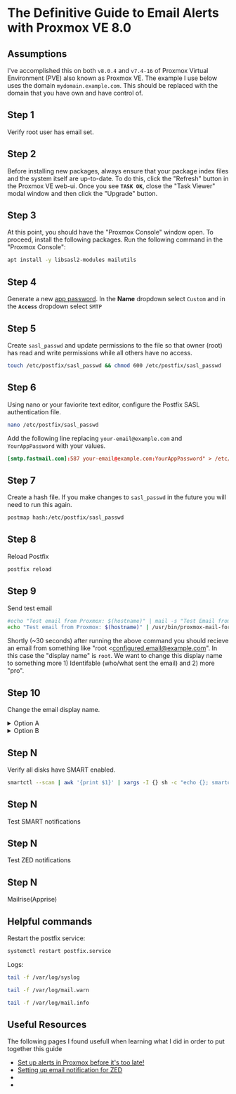 # The Definitive Guide to Email Alerts with Proxmox VE 8.0

## Assumptions
I've accomplished this on both `v8.0.4` and `v7.4-16` of Proxmox Virtual Environment (PVE) also known as Proxmox VE. 
The example I use below uses the domain `mydomain.example.com`. This should be replaced with the domain that you have 
own and have control of.

## Step 1
Verify root user has email set.

## Step 2
Before installing new packages, always ensure that your package index files and 
the system itself are up-to-date. To do this, click the "Refresh" button in the 
Proxmox VE web-ui. Once you see **`TASK OK`**, close the "Task Viewer" modal 
window and then click the "Upgrade" button.

## Step 3
At this point, you should have the "Proxmox Console" window open.
To proceed, install the following packages. Run the following command in the 
"Proxmox Console":
```bash
apt install -y libsasl2-modules mailutils
```
## Step 4
Generate a new [app password](https://www.fastmail.help/hc/en-us/articles/360058752854-App-passwords). 
In the **Name** dropdown select `Custom` and in the **`Access`** dropdown select `SMTP`

## Step 5
Create `sasl_passwd` and update permissions to the file so that owner (root) has read and write permissions while all others have no access.
```bash
touch /etc/postfix/sasl_passwd && chmod 600 /etc/postfix/sasl_passwd
```

## Step 6
Using nano or your faviorite text editor, configure the Postfix SASL authentication file.
```bash
nano /etc/postfix/sasl_passwd
```
Add the following line replacing `your-email@example.com` and `YourAppPassword` with your values. 
```conf
[smtp.fastmail.com]:587 your-email@example.com:YourAppPassword" > /etc/postfix/sasl_passwd
```

## Step 7
Create a hash file. If you make changes to `sasl_passwd` in the future you will need to run this again.
```bash
postmap hash:/etc/postfix/sasl_passwd
```

## Step 8
Reload Postfix
```bash
postfix reload
```

## Step 9
Send test email
```bash
#echo "Test email from Proxmox: $(hostname)" | mail -s "Test Email from Proxmox" root #Alternate method
echo "Test email from Proxmox: $(hostname)" | /usr/bin/proxmox-mail-forward
```
Shortly (~30 seconds) after running the above command you should recieve an email from something like
"root <configured.email@example.com". In this case the "display name" is `root`. We want to change this
display name to something more 1) Identifable (who/what sent the email) and 2) more "pro".

## Step 10
Change the email display name.
<details>
<summary>Option A</summary>
Change the finger information for the `root` user. 

### Option A Step 1
Run the command below being shore to
change `DATC.IT Guide` to a name sutiable to your needs.
  
```bash
chfn --full-name "DATC.IT Guide" root
```
</details>

<details>
<summary>Option B</summary>
Use Postfix PCRE to change the root user display name on emails sent from postfix.
  
### Option B Step 1
```bash
apt install -y postfix-pcre
```

### Option B Step 2
/etc/postfix/smtp_header_check
```conf
/^From: .*<(.*)>.*$/ REPLACE From: "DATC.IT Guide" <$1>
```

### Option B Step 3
Create a hash file. If you make changes to `smtp_header_checks` in the future you will need to run this again.
```bash
postmap hash:/etc/postfix/smtp_header_checks
```

### Option B Step 4
Add the following line to the end of the `/etc/postfix/main.cf` file
```conf
smtp_header_checks = pcre:/etc/postfix/smtp_header_checks
```
</details>

## Step N
Verify all disks have SMART enabled.
```bash
smartctl --scan | awk '{print $1}' | xargs -I {} sh -c "echo {}; smartctl -i {} | grep 'SMART support is:'"
```

## Step N
Test SMART notifications 

## Step N
Test ZED notifications

## Step N
Mailrise(Apprise)

## Helpful commands
Restart the postfix service:
```bash
systemctl restart postfix.service
```
Logs:
```bash
tail -f /var/log/syslog
```
```bash
tail -f /var/log/mail.warn
```
```bash
tail -f /var/log/mail.info
```

## Useful Resources
The following pages I found usefull when learning what I did in order to put together this guide
- [Set up alerts in Proxmox before it's too late!](https://web.archive.org/web/20230901194249/https://technotim.live/posts/proxmox-alerts/)
- [Setting up email notification for ZED](https://web.archive.org/web/20230815011914/https://old.reddit.com/r/Proxmox/comments/15puwzc/setting_up_email_notification_for_zed/)
- [](https://forum.proxmox.com/threads/get-postfix-to-send-notifications-email-externally.59940/)
- [](https://i12bretro.github.io/tutorials/0717.html)
